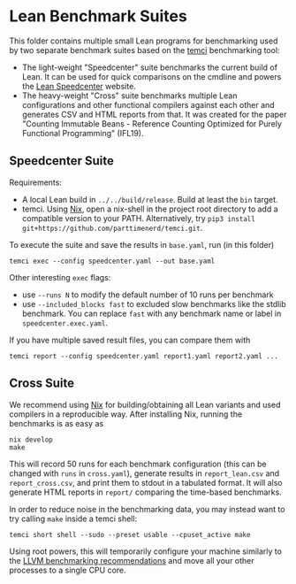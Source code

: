 # Lean Benchmark Suites

This folder contains multiple small Lean programs for benchmarking used by two
separate benchmark suites based on the
[temci](https://github.com/parttimenerd/temci) benchmarking tool:
* The light-weight "Speedcenter" suite benchmarks the current build of Lean. It
  can be used for quick comparisons on the cmdline and powers the [Lean
  Speedcenter](http://speedcenter.informatik.kit.edu/lean/) website.
* The heavy-weight "Cross" suite benchmarks multiple Lean configurations and
  other functional compilers against each other and generates CSV and HTML
  reports from that. It was created for the paper "Counting Immutable Beans -
  Reference Counting Optimized for Purely Functional Programming" (IFL19).

## Speedcenter Suite

Requirements:
* A local Lean build in `../../build/release`. Build at least the `bin` target.
* temci. Using [Nix](https://nixos.org/nix/), open a nix-shell in the project
  root directory to add a compatible version to your PATH. Alternatively, try
  `pip3 install git+https://github.com/parttimenerd/temci.git`.

To execute the suite and save the results in `base.yaml`, run (in this folder)
```
temci exec --config speedcenter.yaml --out base.yaml
```
Other interesting `exec` flags:
* use `--runs N` to modify the default number of 10 runs per benchmark
* use `--included_blocks fast` to excluded slow benchmarks like the stdlib
  benchmark. You can replace `fast` with any benchmark name or label in
  `speedcenter.exec.yaml`.

If you have multiple saved result files, you can compare them with
```
temci report --config speedcenter.yaml report1.yaml report2.yaml ...
```

## Cross Suite

We recommend using [Nix](https://nixos.org/nix/) for building/obtaining all Lean variants and used
compilers in a reproducible way. After installing Nix, running the benchmarks is as easy as

```
nix develop
make
```

This will record 50 runs for each benchmark configuration (this can be changed with `runs` in `cross.yaml`),
generate results in `report_lean.csv` and `report_cross.csv`, and print them to stdout in a tabulated format.
It will also generate HTML reports in `report/` comparing the time-based benchmarks.

In order to reduce noise in the benchmarking data, you may instead want to try calling `make` inside a
temci shell:

```
temci short shell --sudo --preset usable --cpuset_active make
```

Using root powers, this will temporarily configure your machine similarly to the
[LLVM benchmarking recommendations](https://llvm.org/docs/Benchmarking.html) and move all your other
processes to a single CPU core.
